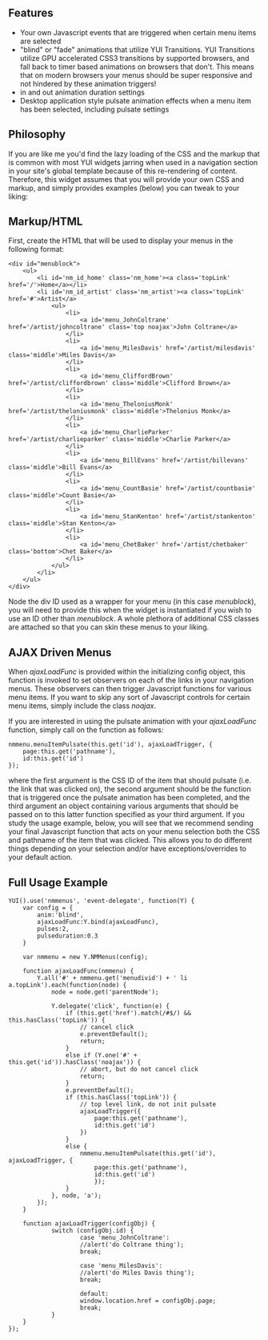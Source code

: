 Features
--------

- Your own Javascript events that are triggered when certain menu items are selected
- "blind" or "fade" animations that utilize YUI Transitions. YUI Transitions utilize GPU accelerated CSS3 transitions by supported browsers, and fall back to timer based animations on browsers that don't. This means that on modern browsers your menus should be super responsive and not hindered by these animation triggers!
- in and out animation duration settings
- Desktop application style pulsate animation effects when a menu item has been selected, including pulsate settings

Philosophy
----------

If you are like me you'd find the lazy loading of the CSS and the markup that is common with most YUI widgets jarring when used in a navigation section in your site's global template because of this re-rendering of content. Therefore, this widget assumes that you will provide your own CSS and markup, and simply provides examples (below) you can tweak to your liking:

Markup/HTML
-----------

First, create the HTML that will be used to display your menus in the following format:

	<div id="menublock">
	    <ul> 
	        <li id='nm_id_home' class='nm_home'><a class='topLink' href='/'>Home</a></li> 
	        <li id='nm_id_artist' class='nm_artist'><a class='topLink' href='#'>Artist</a> 
	            <ul> 
	                <li> 
	                    <a id='menu_JohnColtrane' href='/artist/johncoltrane' class='top noajax'>John Coltrane</a> 
	                </li> 
	                <li> 
	                    <a id='menu_MilesDavis' href='/artist/milesdavis' class='middle'>Miles Davis</a> 
	                </li> 
	                <li> 
	                    <a id='menu_CliffordBrown' href='/artist/cliffordbrown' class='middle'>Clifford Brown</a> 
	                </li> 
	                <li> 
	                    <a id='menu_TheloniusMonk' href='/artist/theloniusmonk' class='middle'>Thelonius Monk</a> 
	                </li>        
	                <li> 
	                    <a id='menu_CharlieParker' href='/artist/charlieparker' class='middle'>Charlie Parker</a> 
	                </li>                                           
	                <li> 
	                    <a id='menu_BillEvans' href='/artist/billevans' class='middle'>Bill Evans</a> 
	                </li>
	                <li> 
	                    <a id='menu_CountBasie' href='/artist/countbasie' class='middle'>Count Basie</a> 
	                </li>
	                <li> 
	                    <a id='menu_StanKenton' href='/artist/stankenton' class='middle'>Stan Kenton</a> 
	                </li>
	                <li> 
	                    <a id='menu_ChetBaker' href='/artist/chetbaker' class='bottom'>Chet Baker</a> 
	                </li>
	            </ul> 
	        </li>
	    </ul>
	</div>


Node the div ID used as a wrapper for your menu (in this case *menublock*), you will need to provide this when the widget is instantiated if you wish to use an ID other than *menublock*. A whole plethora of additional CSS classes are attached so that you can skin these menus to your liking.


AJAX Driven Menus
-----------------

When *ajaxLoadFunc* is provided within the initializing config object, this function is invoked to set observers on each of the links in your navigation menus. These observers can then trigger Javascript functions for various menu items. If you want to skip any sort of Javascript controls for certain menu items, simply include the class *noajax*.

If you are interested in using the pulsate animation with your *ajaxLoadFunc* function, simply call on the function as follows:

	nmmenu.menuItemPulsate(this.get('id'), ajaxLoadTrigger, {
		page:this.get('pathname'),
		id:this.get('id')
	});

where the first argument is the CSS ID of the item that should pulsate (i.e. the link that was clicked on), the second argument should be the function that is triggered once the pulsate animation has been completed, and the third argument an object containing various arguments that should be passed on to this latter function specified as your third argument. If you study the usage example, below, you will see that we recommend sending your final Javascript function that acts on your menu selection both the CSS and pathname of the item that was clicked. This allows you to do different things depending on your selection and/or have exceptions/overrides to your default action.


Full Usage Example
------------------

	YUI().use('nmmenus', 'event-delegate', function(Y) {
		var config = {
			anim:'blind',
			ajaxLoadFunc:Y.bind(ajaxLoadFunc),
			pulses:2,
			pulseduration:0.3
		}
       
        var nmmenu = new Y.NMMenus(config);
       
   		function ajaxLoadFunc(nmmenu) {
			Y.all('#' + nmmenu.get('menudivid') + ' li a.topLink').each(function(node) {
				node = node.get('parentNode');

				Y.delegate('click', function(e) {
					if (this.get('href').match(/#$/) && this.hasClass('topLink')) {
						// cancel click
						e.preventDefault();
						return;
					}
					else if (Y.one('#' + this.get('id')).hasClass('noajax')) { 
						// abort, but do not cancel click
						return; 
					}
					e.preventDefault();
					if (this.hasClass('topLink')) {
						// top level link, do not init pulsate
						ajaxLoadTrigger({
							page:this.get('pathname'),
							id:this.get('id')
						})
					}
					else {
						nmmenu.menuItemPulsate(this.get('id'), ajaxLoadTrigger, {
							page:this.get('pathname'),
							id:this.get('id')
							});	
					}			
				}, node, 'a');		
			});
		}

        function ajaxLoadTrigger(configObj) {
                switch (configObj.id) {
                        case 'menu_JohnColtrane':
                        //alert('do Coltrane thing');
                        break;
                       
                        case 'menu_MilesDavis':
                        //alert('do Miles Davis thing');
                        break;
                       
                        default:
                        window.location.href = configObj.page;
                        break;
                }
        }
	});